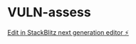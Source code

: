 # VULN-assess

[Edit in StackBlitz next generation editor ⚡️](https://stackblitz.com/~/github.com/Mihir-crazy/VULN-assess)